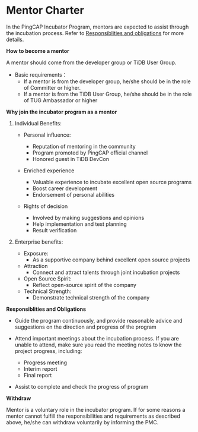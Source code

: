 # Mentor Charter

In the PingCAP Incubator Program, mentors are expected to assist through the incubation process. Refer to [Responsiblities and obligations](#resonsibilities-and-obligations) for more details.

**How to become a mentor**

A mentor should come from the developer group or TiDB User Group.

- Basic requirements：
  - If a mentor is from the developer group, he/she should be in the role of Committer or higher.
  - If a mentor is from the TiDB User Group, he/she should be in the role of TUG Ambassador or higher

**Why join the incubator program as a mentor**

1. Individual Benefits:

   - Personal influence:
     - Reputation of mentoring in the community 
     - Program promoted by PingCAP official channel
     - Honored guest in TiDB DevCon
     
   - Enriched experience
     - Valuable experience to incubate excellent open source programs
     - Boost career development
     - Endorsement of personal abilities

   - Rights of decision
     - Involved by making suggestions and opinions
     - Help implementation and test planning
     - Result verification

2. Enterprise benefits:
   - Exposure:
     - As a supportive company behind excellent open source projects
   - Attraction
     - Connect and attract talents through joint incubation projects
   - Open Source Spirit:
     - Reflect open-source spirit of the company 
   - Technical Strength:
     - Demonstrate technical strength of the company

**Responsiblities and Obligations**

- Guide the program continuously, and provide reasonable advice and suggestions on the direction and progress of the program
- Attend important meetings about the incubation process. If you are unable to attend, make sure you read the meeting notes to know the project progress, including:
  - Progress meeting
  - Interim report
  - Final report

- Assist to complete and check the progress of program 

**Withdraw**

Mentor is a voluntary role in the incubator program. If for some reasons a mentor cannot fulfill the responsibilities and requirements as described above, he/she can withdraw voluntarily by informing the PMC.   
